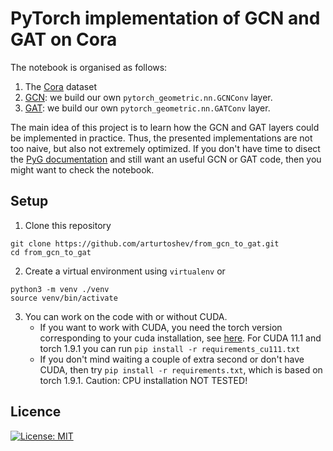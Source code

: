 # PyTorch implementation of GCN and GAT on Cora

The notebook is organised as follows:
1. The [Cora](https://arxiv.org/abs/1603.08861) dataset
2. [GCN](https://arxiv.org/abs/1609.02907): we build our own `pytorch_geometric.nn.GCNConv` layer.
2. [GAT](https://arxiv.org/abs/1710.10903): we build our own `pytorch_geometric.nn.GATConv` layer.

The main idea of this project is to learn how the GCN and GAT layers could be implemented in practice. Thus, the presented implementations are not too naive, but also not extremely optimized. If you don't have time to disect the [PyG documentation](https://pytorch-geometric.readthedocs.io/en/latest/index.html) and still want an useful GCN or GAT code, then you might want to check the notebook.

## Setup

1. Clone this repository
```
git clone https://github.com/arturtoshev/from_gcn_to_gat.git 
cd from_gcn_to_gat
```
2. Create a virtual environment using `virtualenv` or 
```
python3 -m venv ./venv
source venv/bin/activate
```
3. You can work on the code with or without CUDA. 
    - If you want to work with CUDA, you need the torch version corresponding to your cuda installation, see [here](https://pytorch.org/get-started/locally/). For CUDA 11.1 and torch 1.9.1 you can run `pip install -r requirements_cu111.txt`
    - If you don't mind waiting a couple of extra second or don't have CUDA, then try `pip install -r requirements.txt`, which is based on torch 1.9.1. Caution: CPU installation NOT TESTED!


## Licence

[![License: MIT](https://img.shields.io/badge/License-MIT-yellow.svg)](https://opensource.org/licenses/MIT)


